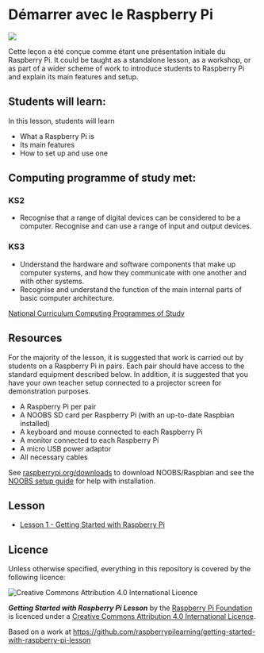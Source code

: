 # Démarrer avec le Raspberry Pi

![](cover.png)

Cette leçon a été conçue comme étant une présentation initiale du Raspberry Pi. It could be taught as a standalone lesson, as a workshop, or as part of a wider scheme of work to introduce students to Raspberry Pi and explain its main features and setup.

## Students will learn:

In this lesson, students will learn

- What a Raspberry Pi is
- Its main features
- How to set up and use one

## Computing programme of study met:

### KS2

- Recognise that a range of digital devices can be considered to be a computer. Recognise and can use a range of input and output devices.

### KS3

- Understand the hardware and software components that make up computer systems, and how they communicate with one another and with other systems.
- Recognise and understand the function of the main internal parts of basic computer architecture.

[National Curriculum Computing Programmes of Study](https://www.gov.uk/government/publications/national-curriculum-in-england-computing-programmes-of-study/national-curriculum-in-england-computing-programmes-of-study#key-stage-3)

## Resources

For the majority of the lesson, it is suggested that work is carried out by students on a Raspberry Pi in pairs. Each pair should have access to the standard equipment described below. In addition, it is suggested that you have your own teacher setup connected to a projector screen for demonstration purposes.

- A Raspberry Pi per pair
- A NOOBS SD card per Raspberry Pi (with an up-to-date Raspbian installed)
- A keyboard and mouse connected to each Raspberry Pi
- A monitor connected to each Raspberry Pi
- A micro USB power adaptor
- All necessary cables

See [raspberrypi.org/downloads](http://www.raspberrypi.org/downloads/) to download NOOBS/Raspbian and see the [NOOBS setup guide](http://www.raspberrypi.org/help/noobs-setup/) for help with installation.

## Lesson

- [Lesson 1 - Getting Started with Raspberry Pi](lesson-1/lesson.md)

## Licence

Unless otherwise specified, everything in this repository is covered by the following licence:

![Creative Commons Attribution 4.0 International Licence](http://i.creativecommons.org/l/by-sa/4.0/88x31.png)

***Getting Started with Raspberry Pi Lesson*** by the [Raspberry Pi Foundation](http://www.raspberrypi.org) is licenced under a [Creative Commons Attribution 4.0 International Licence](http://creativecommons.org/licenses/by-sa/4.0/).

Based on a work at https://github.com/raspberrypilearning/getting-started-with-raspberry-pi-lesson
